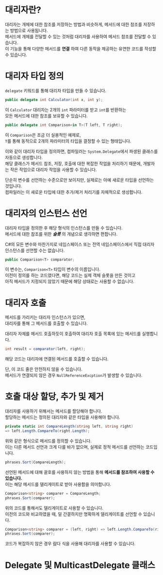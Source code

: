# 대리자란?
대리자는 개체에 대한 참조를 저장하는 방법과 비슷하게, 메서드에 대한 참조를 저장하는 방법으로 사용됩니다.    
메서드에 개체를 전달할 수 있는 것처럼 대리자를 사용하여 메서드 참조를 전달할 수 있습니다.      
이 기능을 통해 다양한 메서드를 **연결** 하여 다른 동작을 제공하는 유연한 코드를 작성할 수 있습니다.    

# 대리자 타입 정의
`delegate` 키워드를 통해 대리자 타입을 만들 수 있습니다.     

```cs
public delegate int Calculator(int x, int y);
```
이 `Calculator` 대리자는 2개의 `int` 파라미터를 받고 `int`를 반환하는    
모든 메서드에 대한 참조를 보유할 수 있습니다.    

```cs
public delegate int Comparison<in T>(T left, T right);
```
이 `Comparison`은 조금 더 실용적인 예제로,    
`T`를 통해 동적으로 2개의 파라미터의 타입을 결정할 수 있는 형태입니다.   

이와 같이 대리자 타입을 정의하면, 컴파일러는 `System.Delegate`에서 파생된 클래스를 자동으로 생성합니다.    
해당 클래스가 메서드 참조, 저장, 호출에 대한 복잡한 작업을 처리하기 때문에, 개발자는 작은 작업으로 대리자 작업을 사용할 수 있습니다.   

단순히 변수를 선언하는 수준으로만 보이지만, 실제로는 아예 새로운 타입을 선언하는 것입니다.     
컴파일러는 이 새로운 타입에 대한 추가/제거 처리기를 자체적으로 생성합니다.   


# 대리자의 인스턴스 선언
대리자 타입을 정의한 후 해당 형식의 인스턴스를 만들 수 있습니다.   
메서드에 대한 참조를 위한 **_슬롯_** 의 개념으로 생각하면 편합니다.   

C#의 모든 변수와 마찬가지로 네임스페이스 또는 전역 네임스페이스에서 직접 대리자 인스턴스를 선언할 수는 없습니다.   
```cs
public Comparison<T> comparator;
```
이 변수는, `Comparison<T>` 타입이 변수의 이름입니다.   
이전이 정의를 하는 코드였다면, 해당 코드는 실제 객체 슬롯을 만든 것이고     
아직 메서드가 지정되지 않았기 때문에 해당 상태로는 사용할 수 없습니다.    

# 대리자 호출
메서드를 가리키는 대리자 인스턴스가 있으면,   
대리자를 통해 그 메서드를 호출할 수 있습니다.    

대리자 자체를 메서드 호출하듯이 호출하여 대리자 호출 목록에 있는 메서드를 실행합니다.   

```cs
int result = comparator(left, right);
```
해당 코드는 대리자에 연결된 메서드를 호출할 수 있습니다.    

단, 이 코드 줄은 안전하지 않을 수 있습니다.    
메서드가 연결되지 않은 경우 `NullReferenceExcption`가 발생할 수 있습니다.   

# 호출 대상 할당, 추가 및 제거
대리자를 사용하기 위해서는 메서드를 할당해야 합니다.      
할당하는 메서드는 정의된 대리자와 같은 타입을 사용해야 합니다.   

```cs
private static int CompareLength(string left, string right)
=> left.Length.CompareTo(right.Length);
```
위와 같은 형식으로 메서드를 정의할 수 있습니다.      
이는 다른 메서드 선언과 크게 다를 바가 없으며, 실제로 정적 메서드를 선언하는 코드입니다.   

```cs
phrases.Sort(CompareLength);
```
선언된 메서드에 대해 괄호를 사용하지 않는 방법을 통해
**메서드를 참조하여 사용할 수 있습니다.**       
이는 해당 메서드를 델리게이트로 받아 사용함을 의미합니다.    

```cs
Comparison<string> comparer = CompareLength;
phrases.Sort(comparer);
```
위의 코드를 통해서도 델리게이트로 사용할 수 있습니다.    
이전의 코드와 비교하였을 때, 덜 간결하지만 명확하게 델리게이트를 선언할 수 있습니다.

```cs
Comparison<string> comparer = (left, right) => left.Length.CompareTo(right.Length);
phrases.Sort(comparer);
```
코드가 복잡하지 않은 경우 람다 식을 사용해 대리자를 사용할 수 있습니다.    

# Delegate 및 MulticastDelegate 클래스
